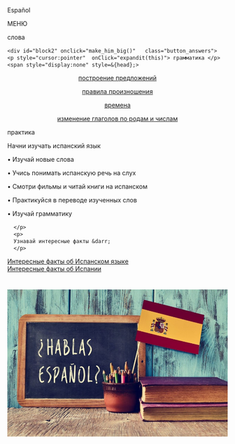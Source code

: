 <!DOCTYPE html>
<html lang="en" dir="ltr">
  <head>
    <meta charset="utf-8">
  <script src="https://yastatic.net/jquery/3.3.1/jquery.min.js">
  </script>
  <link
   rel="stylesheet"
   href="https://cdnjs.cloudflare.com/ajax/libs/animate.css/4.0.0/animate.min.css"
 />
    <link rel="stylesheet" type="text/css" href=style.css>
    <title> Испанский </title>
    <p> Español </p>
  </head>
  <body>
    <div>
    МЕНЮ
    <script language="JavaScript1.2">
    <!--
    var ns6=document.getElementById&&!document.all?1:0
    var head="display:''"
    var folder=''

    function expandit(curobj){
    folder=ns6?curobj.nextSibling.nextSibling.style:document.all[curobj.sourceIndex+1].style
    if (folder.display=="none")
    folder.display=""
    else
    folder.display="none"}
    $(window).scroll(function (){
       $(' .mov').each(function (){
           var imagePos = $(this).offset().top;
           var topOfWindow = $(window).scrollTop();
           if (imagePos < topOfWindow+950) {
               $(this).addClass('animate__animated animate__fadeInUp slower');
           }
           if ( $(this).scrollTop() > el.offset().top - 100 ) {
               el.addClass('.mov');
           }
       });
   });
   $(window).scroll(function(){
       if ( $(this).scrollTop() > el.offset().top - 200 ) {
           el.Class('.mov');
       }
   });
    //-->
    </script>
  <div id="block1" onclick="make_him_big()"   class="button_answers">  <p style="cursor:pointer"  onClick="expandit(this)">слова</p>
    <span style="display:none" style=&{head};>
<div id="vn1">  <p align=center> <a href="color.html"> цвета </a></p>
  <p align=center> <a href="food.html"> еда и напитки </a> </p>
  <p align=center> <a href="wordofth.html"> слова вежливости </a> </p>
  <p align=center> <a href="ch.html"> числа  </a> </p>
  <p align=center> <a href="prof.html"> профессии  </a></p>
</div>
    </span>

  </div>

    <div id="block2" onclick="make_him_big()"   class="button_answers">
    <p style="cursor:pointer"  onClick="expandit(this)"> грамматика </p>
    <span style="display:none" style=&{head};>
<div id="vn2">
  <p align=center > <a href="predl.html"> построение предложений  </a> </p>
  <p align=center> <a href="proizn.html"> правила произношения  </a> </p>
  <p align=center> <a href="vremena.html"> времена  </a> </p>
  <p align=center> <a href="gl.html"> изменение глаголов по родам и числам  </a> </p>
</div>
    </span>
  </div>
  <div id="block3" onclick="make_him_big()"   class="button_answers">
  <p style="cursor:pointer"  onClick="expandit(this)"> практика </p>
<span style="display:none" style=&{head};>
  <div id="vn3">
<p align=center>  <a href="perevod.html">перевод слов  </a> </p>
<p align=center> <a href="knigi.html"> книги  </a> </p>
<p align=center>  <a href="film.html">фильмы  </a></p>
<p align=center> <a href="aud.html"> аудирование  </a> </p>
</div>
</span>
</div>
</div>
    <div id="a">
     <p>Начни изучать испанский язык</p>
      <div  id="d" >
      <p>
        
  &bull; Изучай новые слова
      </p>
      <p>
&bull; Учись понимать испанскую речь на слух
      </p>
      <p>
&bull; Смотри фильмы и читай книги на испанском
      </p>
      <p>
    &bull; Практикуйся в переводе изученных слов
      </p>
      <p>
    &bull; Изучай грамматику

      </p>
      <p>
      Узнавай интересные факты &darr;
      </p>

<div id="box">
      <div id="facts1" >
        <a href="facts1.html">
          Интересные факты об Испанском языке
         </a>
      </div>
      <div id="facts2">
        <a href="facts2.html">
          Интересные факты об Испании
         </a>
      </div>
</div>
       <h1>
         <img id="glim" class="mov slower" src="esp._large.jpg" alt="изображение"> </h1>
</div>
  </div>
    </div>
    </div>
  </body>
</html>
